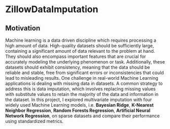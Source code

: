 # ZillowDataImputation

## Motivation
Machine learning is a data driven discipline which requires processing a high amount of data. High-quality datasets should be sufficiently large, containing a significant amount of data relevant to the problem at hand. They should also encompass important features that are crucial for accurately modeling the underlying phenomenon or task. Additionally, these datasets should exhibit consistency, meaning that the data should be reliable and stable, free from significant errors or inconsistencies that could lead to misleading results. One challenge in real-world Machine Learning applications is dealing with missing data in datasets. A common strategy to address this is data imputation, which involves replacing missing values with substitute values to retain the majority of the data and information in the dataset. In this project, I explored multivariate imputation with four widely used Machine Learning models, i.e. **Bayesian Ridge**, **K-Nearest Neighbor Regression**, **Random Forests Regression**, **Artificial Neural Network Regression**, on sparse datasets and compare their performance using standardized metrics.

